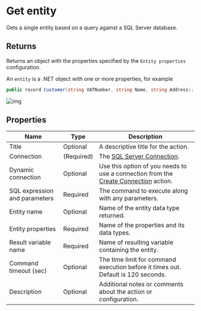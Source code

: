 # Get entity

Gets a single entity based on a query against a SQL Server database.

## Returns

Returns an object with the properties specified by the `Entity properties` configuration.

An `entity` is a .NET object with one or more properties, for example

```csharp
public record Customer(string VATNumber, string Name, string Address);
```

![img](https://profitbasedocs.blob.core.windows.net/flowimages/get-entity.png)

## Properties

| Name         | Type            | Description                                       |
|--------------|-----------------|---------------------------------------------------|
| Title              | Optional        | A descriptive title for the action.               |
| Connection      | (Required) | The [SQL Server Connection](./connection.md).         |
| Dynamic connection | Optional | Use this option of you needs to use a connection from the [Create Connection](./create-connection.md) action. |
| SQL expression and parameters   | Required      | The command to execute along with any parameters.   |
| Entity name | Optional  | Name of the entity data type returned. |
| Entity properties | Required  | Name of the properties and its data types.  |
| Result variable name | Required  | Name of resulting variable containing the entity.  |
| Command timeout (sec) | Optional | The time limit for command execution before it times out. Default is 120 seconds.|
| Description   |  Optional  |  Additional notes or comments about the action or configuration. |
